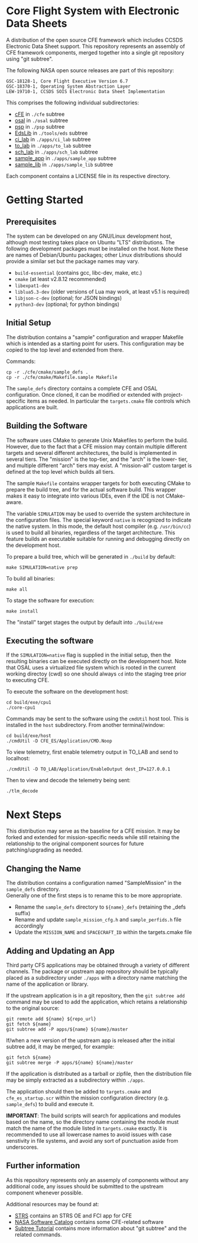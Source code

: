 # Core Flight System with Electronic Data Sheets

A distribution of the open source CFE framework which includes CCSDS Electronic Data Sheet support.
This repository represents an assembly of CFE framework components, merged together into a single
git repository using "git subtree".

The following NASA open source releases are part of this repository:

    GSC-18128-1, Core Flight Executive Version 6.7
    GSC-18370-1, Operating System Abstraction Layer
    LEW-19710-1, CCSDS SOIS Electronic Data Sheet Implementation

This comprises the following individual subdirectories:

- [cFE](https://github.com/nasa/cFE) in `./cfe` subtree  
- [osal](https://github.com/nasa/osal) in `./osal` subtree
- [psp](https://github.com/nasa/psp) in `./psp` subtree
- [EdsLib](https://github.com/nasa/EdsLib) in `./tools/eds` subtree
- [ci_lab](https://github.com/nasa/ci_lab) in `./apps/ci_lab` subtree
- [to_lab](https://github.com/nasa/to_lab) in `./apps/to_lab` subtree
- [sch_lab](https://github.com/nasa/sch_lab) in `./apps/sch_lab` subtree
- [sample_app](https://github.com/nasa/sample_app) in `./apps/sample_app` subtree
- [sample_lib](https://github.com/nasa/sample_app) in `./apps/sample_lib` subtree

Each component contains a LICENSE file in its respective directory.


# Getting Started

## Prerequisites

The system can be developed on any GNU/Linux development host, although most testing takes place
on Ubuntu "LTS" distributions.  The following development packages must be installed on the host.
Note these are names of Debian/Ubuntu packages; other Linux distributions should provide a similar 
set but the package names may vary. 

- `build-essential` (contains gcc, libc-dev, make, etc.) 
- `cmake` (at least v2.8.12 recommended)
- `libexpat1-dev`
- `liblua5.3-dev` (older versions of Lua may work, at least v5.1 is required)
- `libjson-c-dev` (optional; for JSON bindings)
- `python3-dev` (optional; for python bindings)


## Initial Setup

The distribution contains a "sample" configuration and wrapper Makefile which is intended as a
starting point for users.  This configuration may be copied to the top level and extended from
there.  

Commands:

    cp -r ./cfe/cmake/sample_defs .
    cp -r ./cfe/cmake/Makefile.sample Makefile

The `sample_defs` directory contains a complete CFE and OSAL configuration.  Once cloned, it can
be modified or extended with project-specific items as needed.  In particular the `targets.cmake`
file controls which applications are built.


## Building the Software

The software uses CMake to generate Unix Makefiles to perform the build.  However, due to the fact
that a CFE mission may contain multiple different targets and several different architectures, the
build is implemented in several tiers.  The "mission" is the top-tier, and the "arch" is the lower-
tier, and multiple different "arch" tiers may exist.  A "mission-all" custom target is defined at 
the top level which builds all tiers.
 
The sample `Makefile` contains wrapper targets for both executing CMake to prepare the build tree,
and for the actual software build.  This wrapper makes it easy to integrate into various IDEs, even
if the IDE is not CMake-aware.

The variable `SIMULATION` may be used to override the system architecture in the configuration
files.  The special keyword `native` is recognized to indicate the native system.  In this mode, 
the default host compiler (e.g. `/usr/bin/cc`) is used to build all binaries, regardless of the
target architecture.  This feature builds an executable suitable for running and debugging directly
on the development host.  

To prepare a build tree, which will be generated in `./build` by default:

    make SIMULATION=native prep

To build all binaries:

    make all

To stage the software for execution:

    make install

The "install" target stages the output by default into `./build/exe`

## Executing the software

If the `SIMULATION=native` flag is supplied in the initial setup, then the resulting binaries can
be executed directly on the development host.  Note that OSAL uses a virtualized file system which
is rooted in the current working directoy (cwd) so one should always `cd` into the staging tree
prior to executing CFE.

To execute the software on the development host:

    cd build/exe/cpu1
    ./core-cpu1

Commands may be sent to the software using the `cmdUtil` host tool.  This is installed in the 
`host` subdirectory.  From another terminal/window:

    cd build/exe/host
    ./cmdUtil -D CFE_ES/Application/CMD.Noop

To view telemetry, first enable telemetry output in TO_LAB and send to localhost:

    ./cmdUtil -D TO_LAB/Application/EnableOutput dest_IP=127.0.0.1

Then to view and decode the telemetry being sent:

    ./tlm_decode


# Next Steps

This distribution may serve as the baseline for a CFE mission.  It may be forked and extended
for mission-specific needs while still retaining the relationship to the original component sources
for future patching/upgrading as needed.

## Changing the Name

The distribution contains a configuration named "SampleMission" in the `sample_defs` directory.  
Generally one of the first steps is to rename this to be more appropriate.

- Rename the `sample_defs` directory to `${name}_defs` (retaining the _defs suffix)
- Rename and update `sample_mission_cfg.h` and `sample_perfids.h` file accordingly
- Update the `MISSION_NAME` and `SPACECRAFT_ID` within the targets.cmake file


## Adding and Updating an App

Third party CFS applications may be obtained through a variety of different channels.  The package 
or upstream app repository should be typically placed as a subdirectory under `./apps`
with a directory name matching the name of the application or library.

If the upstream application is in a git repository, then the `git subtree add` command may be 
used to add the application, which retains a relationship to the original source:

    git remote add ${name} ${repo_url}
    git fetch ${name}
    git subtree add -P apps/${name} ${name}/master

If/when a new version of the upstream app is released after the initial subtree add, it may be 
merged, for example:

    git fetch ${name}
    git subtree merge -P apps/${name} ${name}/master

If the application is distributed as a tarball or zipfile, then the distribution file may be
simply extracted as a subdirectory within `./apps`.

The application should then be added to `targets.cmake` and `cfe_es_startup.scr` within the 
mission configuration directory (e.g. `sample_defs`) to build and execute it.

**IMPORTANT**: The build scripts will search for applications and modules based on the name, so
the directory name containing the module must match the name of the module listed in 
`targets.cmake` exactly.  It is recommended to use all lowercase names to avoid issues with case
senstivity in file systems, and avoid any sort of punctuation aside from underscores. 

## Further information

As this repository represents only an assemply of components without any additional code, any
issues should be submitted to the upstream component whenever possible.

Additional resources may be found at:

- [STRS](https://strs.grc.nasa.gov/repository) contains an STRS OE and FCI app for CFE
- [NASA Software Catalog](https://software.nasa.gov) contains some CFE-related software
- [Subtree Tutorial](https://www.atlassian.com/git/tutorials/git-subtree) contains more information 
about "git subtree" and the related commands.





